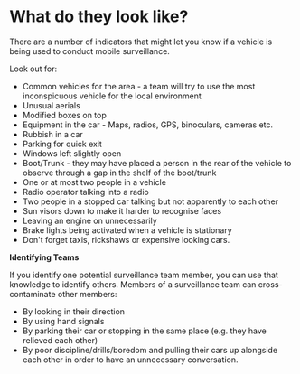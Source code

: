 [Title]: # (What do they look like?)
[Difficulty]: # (Expert)
[Order]: # (17)

# What do they look like?

There are a number of indicators that might let you know if a vehicle is being used to conduct mobile surveillance.

Look out for:

*   Common vehicles for the area - a team will try to use the most inconspicuous vehicle for the local environment
*   Unusual aerials
*   Modified boxes on top
*   Equipment in the car - Maps, radios, GPS, binoculars, cameras etc.
*   Rubbish in a car
*   Parking for quick exit
*   Windows left slightly open
*   Boot/Trunk - they may have placed a person in the rear of the vehicle to observe through a gap in the shelf of the boot/trunk
*   One or at most two people in a vehicle
*   Radio operator talking into a radio
*   Two people in a stopped car talking but not apparently to each other
*	Sun visors down to make it harder to recognise faces
*   Leaving an engine on unnecessarily
*   Brake lights being activated when a vehicle is stationary
*   Don't forget taxis, rickshaws or expensive looking cars.

**Identifying Teams**  

If you identify one potential surveillance team member, you can use that knowledge to identify others. Members of a surveillance team can cross-contaminate other members:

*   By looking in their direction
*   By using hand signals
*   By parking their car or stopping in the same place (e.g. they have relieved each other)
*   By poor discipline/drills/boredom and pulling their cars up alongside each other in order to have an unnecessary conversation.
